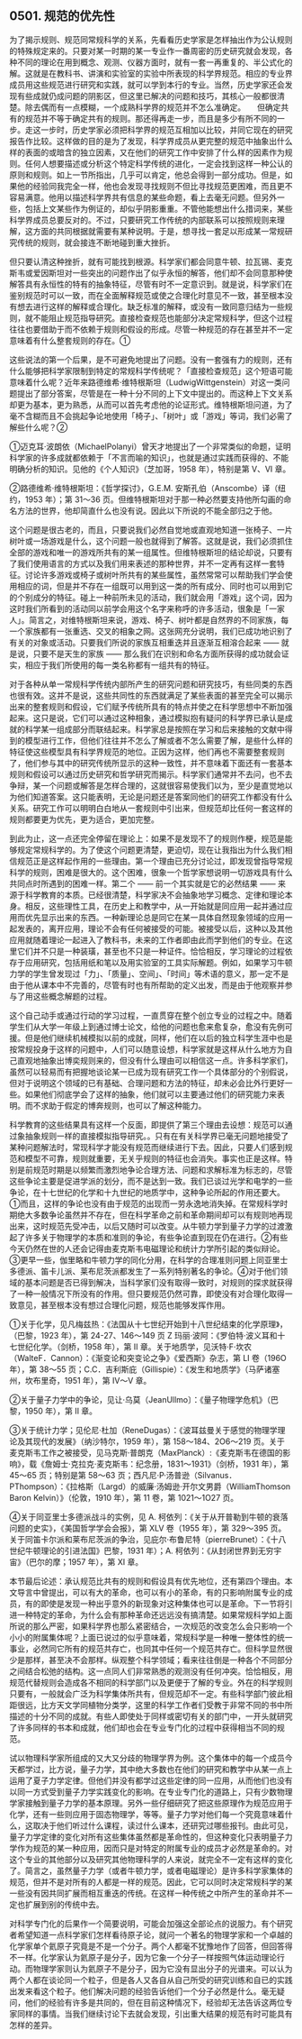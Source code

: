 ## 0501. 规范的优先性

为了揭示规则、规范同常规科学的关系，先看看历史学家是怎样抽出作为公认规则的特殊规定来的。只要对某一时期的某一专业作一番周密的历史研究就会发现，各种不同的理论在用到概念、观测、仪器方面时，就有一套一再重复的、半公式化的解。这就是在教科书、讲演和实验室的实验中所表现的科学界规范。相应的专业界成员用这些规范进行研究和实践，就可以学到本行的专业。当然，历史学家还会发现有些成就仍成问题的阴影区，但这里已解决的问题和技巧，其核心一般都很清楚。除去偶而有一点模糊，一个成熟科学界的规范并不怎么准确定。　　但确定共有的规范并不等于确定共有的规则。那还得再走一步，而且是多少有所不同的一步。走这一步时，历史学家必须把科学界的规范互相加以比较，并同它现在的研究报告作比较。这样做的目的是为了发现，科学界成员从更完整的规范中抽象出什么样的表面的或暗含的独立因素，又在他们的研究工作中安排了什么样的因素作为规则。任何人想要描述或分析这个特定科学传统的进化，一定会找到这样一种公认的原则和规则。如上一节所指出，几乎可以肯定，他总会得到一部分成功。但是，如果他的经验同我完全一样，他也会发现寻找规则不但比寻找规范更困难，而且更不容易满意。他用以描述科学界共有信息的某些命题，看上去毫无问题。但另外一些，包括上文某些作为例证的，却似乎阴影重重。不管他能想出什么措词来，某些科学界成员总要反对的。不过，只要研究工作传统的内部联系可以按照规则来理解，这方面的共同根据就需要有某种说明。于是，想寻找一套足以形成某一常规研究传统的规则，就会接连不断地碰到重大挫折。

但只要认清这种挫折，就有可能找到根源。科学家们都会同意牛顿、拉瓦锡、麦克斯韦或爱因斯坦对一些突出的问题作出了似乎永恒的解答，他们却不会同意那种使解答具有永恒性的特有的抽象特征，尽管有时不一定意识到。就是说，科学家们在鉴别规范时可以一致，而在全面解释规范或使之合理化时意见不一致，甚至根本没有想去进行这样的解释或合理化。缺乏标准的解释，或没有一致同意归结为一些规则，就不能阻止规范指导研究。直接检查规范也能部分决定常规科学，但这个过程往往也要借助于而不依赖于规则和假设的形成。尽管一种规范的存在甚至并不一定意味着有什么整套规则的存在。①

这些说法的第一个后果，是不可避免地提出了问题。没有一套强有力的规则，还有什么能够把科学家限制到特定的常规科学传统呢？「直接检查规范」这个短语可能意味着什么呢？近年来路德维希·维特根斯坦（LudwigWittgenstein）对这一类问题提出了部分答案，尽管是在一种十分不同的上下文中提出的。而这种上下文关系却更为基本，更为熟悉，从而可以首先考虑他的论证形式。维特根斯坦问道，为了毫不含糊而且不会挑起争论地使用「椅子」、「树叶」或「游戏」等词，我们必需了解些什么呢？②

①迈克耳·波朗依（MichaelPolanyi）曾天才地提出了一个非常类似的命题，证明科学家的许多成就都依赖于「不言而喻的知识」，也就是通过实践而获得的、不能明确分析的知识。见他的《个人知识》（芝加哥，1958 年），特别是第 V、VI 章。

②路德维希·维特根斯坦：《哲学探讨》，G.E.M. 安斯孔伯（Anscombe）译（纽约，1953 年）；第 31～36 页。但维特根斯坦对于那一种必然要支持他所勾画的命名方法的世界，他却简直什么也没有说。因此以下所说的不能全部归之于他。

这个问题是很古老的，而且，只要说我们必然自觉地或直观地知道一张椅子、一片树叶或一场游戏是什么，这个问题一般也就得到了解答。这就是说，我们必须抓住全部的游戏和唯一的游戏所共有的某一组属性。但维特根斯坦的结论却说，只要有了我们使用语言的方式以及我们用来表述的那种世界，并不一定再有这样一套特征。讨论许多游戏或椅子或树叶所共有的某些属性，虽然常常可以帮助我们学会使用相应的词，但是并不存在一组既可以用到这一类的所有成分、同时也可以用到它的个别成分的特征。碰上一种前所未见的活动，我们就会用「游戏」这个词，因为这时我们所看到的活动同以前学会用这个名字来称呼的许多活动，很象是「一家人」。简言之，对维特根斯坦来说，游戏、椅子、树叶都是自然界的不同家族，每一个家族都有一张重选、交叉的相象之网。这张网充分说明，我们已成功地识别了有关的对象或活动。只要我们所说的家族互相重迭并且逐渐互相溶合起来 —— 就是说，只要不是天生的家族 —— 那么我们在识别和命名方面所获得的成功就会证实，相应于我们所使用的每一类名称都有一组共有的特征。

对于各种从单一常规科学传统内部所产生的研究问题和研究技巧，有些同类的东西也很有效。这并不是说，这些共同性的东西就满足了某些表面的甚至完全可以揭示出来的整套规则和假设，它们赋予传统所具有的特点并使之在科学思想中不断加强起来。这只是说，它们可以通过这种相象，通过模拟抱有疑问的科学界已承认是成就的科学某一组成部分而联结起来。科学家总是按照在学习和后来接触的文献中得到的模型进行工作，但他们往往并不怎么了解或者不怎么需要了解，是些什么样的特征使这些模型具有科学界规范的地位。正因为这样，他们再也不需要整套规则了，他们参与其中的研究传统所显示的这种一致性，并不意味着下面还有一套基本规则和假设可以通过历史研究和哲学研究而揭示。科学家们通常并不去问，也不去争辩，某一个问题或解答是怎样合理的，这就很容易使我们以为，至少是直觉地以为他们知道答案。这只能表明，无论是问题还是答案同他们的研究工作都没有什么关系。研究工作可以明明白白地从一套规则中引出来，但规范却比任何一套这样的规则都要更为优先，更为适合，更加完整。

到此为止，这一点还完全停留在理论上：如果不是发现不了的规则作梗，规范是能够规定常规科学的。为了使这个问题更清楚，更迫切，现在让我指出为什么我们相信规范正是这样起作用的一些理由。第一个理由已充分讨论过，即发现曾指导常规科学的规则，困难是很大的。这个困难，很象一个哲学家想说明一切游戏具有什么共同点时所遇到的困难一样。第二个 —— 前一个其实就是它的必然结果 —— 来源于科学教育的本质。已经很清楚，科学家决不会抽象地学习概念、定律和理论本身。相反，这些理性工具，在历史上和教学中，从一开始就是同应用一起并通过应用而优先显示出来的东西。一种新理论总是同它在某一具体自然现象领域的应用一起发表的，离开应用，理论不会有任何被接受的可能。被接受以后，这种以及其他应用就随着理论一起进入了教科书，未来的工作者即由此而学到他们的专业。在这里它们并不只是一种装璜，甚至也不只是一种证件。恰恰相反，学习理论的过程依存于应用研究，包括用纸和笔以及用实验室的工具实际解题。例如，如果学习牛顿力学的学生曾发现过「力」、「质量」、空间」、「时间」等术语的意义，那一定不是由于他从课本中不完善的，尽管有时也有所帮助的定义出发，而是由于他观察并参与了用这些概念解题的过程。

这个自己动手或通过行动的学习过程，一直贯穿在整个创立专业的过程之中。随着学生们从大学一年级上到通过博士论文，给他的问题也愈来愈复杂，愈没有先例可援。但是他们继续机械模拟以前的成就，同样，他们在以后的独立科学生涯中也是按常规投身于这样的问题中，人们可以随意设想，科学家就是这样从什么地方为自己直观地抽象出博奕规则来的，但没有什么理由可以相信这一点。许多科学家们，虽然可以轻易而有把握地谈论某一已成为现有研究工作一个具体部分的个别假说，但对于说明这个领域的已有基础、合理问题和方法的特征，却未必会比外行更好一些。如果他们彻底学会了这样的抽象，他们就可以主要通过他们的研究能力来表明。而不求助于假定的博奔规则，也可以了解这种能力。

科学教育的这些结果具有这样一个反面，即提供了第三个理由去设想：规范可以通过象抽象规则一样的直接模拟指导研究。。只有在有关科学界已毫无问题地接受了某种问题解法时，常现科学才能没有规范而继续进行下去。因此，只要人们感到规范和模型不可靠，规则就重要，无关乎规则的特征也会消失。事实也正是这样。特别是前规范时期是以频繁而激烈地争论合理方法、问题和求解标准为标志的，尽管这些争论主要是促进学派的划分，而不是达到一致。我们已谈过光学和电学的一些争论，在十七世纪的化学和十九世纪的地质学中，这种争论所起的作用还要大。①而且，这样的争论也没有由于规范的出现而一劳永逸地消失掉。在常规科学时期绝大多数争论虽然并不存在，但在科学革命之前和革命期间却可以有规则地再现出来，这时规范先受冲击，以后又随时可以改变。从牛顿力学到量子力学的过渡激起了许多关于物理学的本质和准则的争论，有些争论直到现在仍在进行。②有些今天仍然在世的人还会记得由麦克斯韦电磁理论和统计力学所引起的类似辩论。③更早一些，伽里略和牛顿力学的同化分用，在科学的合理准则问题上同亚里士多德派、笛卡儿派、莱布尼茨派都发生了一系列特别著名的争论。④对于他们领域的基本问题是否已得到解决，当科学家们没有取得一致时，对规则的探求就获得了一种一般情况下所没有的作用。但只要规范仍然可靠，即使没有对合理化取得一致意见，甚至根本没有想过合理化问题，规范也能够发挥作用。

①关于化学，见凡梅兹热：《法国从十七世纪开始到十八世纪结束的化学原理》，（巴黎，1923 年），第 24-27、146～149 页 Z 玛丽·波阿：《罗伯特·波义耳和十七世纪化学。（剑桥，1958 年），第 II 章。关于地质学，见沃特·F·坎农（WalteF．Cannon）：《渐变论和突变论之争》《爱西斯》杂志，第 LI 卷（196O 年），第 38～55 页；C.C．吉利斯庇（Gillispie）：《发生和地质学》（马萨诸塞州，坎布里奇，1951 年），第 IV～V 章。

②关于量子力学中的争论，见让·乌莫（JeanUllmo〕：《量子物理学危机》（巴黎，1950 年），第 II 章。

③关于统计力学；见伦尼·杜加（ReneDugas）：《波耳兹曼关于感觉的物理学理论及其现代的发展》（纳沙特尔，1959 年），第 158～184、2O6～219 页。关于麦克斯韦工作之被接受，见马克斯·普朗克（MaxPlanck）:《麦克斯韦在德国的影响》，载《詹姆士·克拉克·麦克斯韦：纪念册，1831～1931》（剑桥，1931 年），第 45～65 页；特别是第 58～63 页；西凡尼·P·汤普逊（Silvanus．PThompson）：《拉格斯（Largd）的威廉·汤姆逊·开尔文男爵（WilliamThomson Baron Kelvin）》（伦敦，1910 年），第 11 卷，第 1021～1O27 页。

④关于同亚里士多德派战斗的实例，见 A. 柯依列：《关于从开普勒到牛顿的衰落问题的史实》，《美国哲学学会会报》，第 XLV 卷（1955 年），第 329～395 页。关于同笛卡尔派和莱布尼茨派的争治，见庇尔·布鲁尼特（pierreBrunet）：《十八世纪牛顿理论的引进法国》巴黎，1931 年）；A. 柯依列：《从封闭世界到无穷宇宙》（巴尔的摩；1957 年），第 XI 章。

本节最后论述：承认规范比共有的规则和假设具有优先地位，还有第四个理由。本文导言中曾提出，可以有大的革命，也可以有小的革命，有的只影响附属专业的成员，有的即使是发现一种出乎意外的新现象对这种集体也可以是革命。下一节将引进一种特定的革命，为什么会有那种革命还远远没有搞清楚。如果常规科学如上面所说的那么严密，如果科学界也那么紧密结合，一次规范的改变怎么会只影响一个小小的附属集体呢？上面已说过的似乎意味着，常规科学是一种唯一整体性的统一事业，必然同它所有的规范共存亡，也同其中任何一个规范共存亡。但科学显然很少是那样，甚至决不会那样。纵观整个科学领域；看来往往倒是一种各个不同部分之间结合松弛的结构。这一点同人们非常熟悉的观测没有任何冲突。恰恰相反，用规范代替规则会造成各不相同的科学部门以及更便于了解的专业。外在的科学规则只要有，一般就会广泛为科学集体所共有，但规范却不一定。有些科学部门彼此相距很远，比方天文学同植物分类学，这里的科学工作者们受教于非常不同的书中所描述的十分不同的成就。有些人即使处于同样或密切有关的部门中，一开头就研究了许多同样的书本和成就，他们却也会在专业专门化的过程中获得相当不同的规范。

试以物理科学家所组成的又大又分歧的物理学界为例。这个集体中的每一个成员今天都学过，比方说，量子力学，其中绝大多数也在他们的研究和教学中从某一点上运用了夏子力学定律。但他们并没有都学过这些定律的同一应用，从而他们也没有以同一方式受到量子力学实践变化的影响。在专业专门化的道路上，只有少数物理学家接触到量子力学的基本原理。另外一些仔细研究了把这些原理作为规范应用于化学，还有一些则应用于固态物理学，等等。量子力学对他们每一个究竟意味着什么，这取决于他们听过什么课程，读过什么课本，还研究过哪些报刊。由此可见，量子力学定律的变化对所有这些集体虽然都是革命性的，但这种变化只表明量子力学作为规范的某一种应用，因而只是对特定的附属专业的成员才必然是革命的。对这个专业的其他部分以及研究其他物理科学的人来说，就完全不一定有这样的变化了。简言之，虽然量子力学（或者牛顿力学，或者电磁理论）是许多科学家集体的规范，但并不是对所有的人都是一样的规范。因此，它可以同时决定常规科学的某一些没有因共同扩展而相互重迭的传统。在这样一种传统之中所产生的革命并不一定也扩展到别的传统中去。

对科学专门化的后果作一个简要说明，可能会加强这全部论点的说服力。有个研究者希望知道一点科学家们怎样看待原子论，就问一个著名的物理学家和一个卓越的化学家单个氦原子究竟是不是一个分子。两个人都毫不犹豫地作了回答，但回答得不一样。化学家认为氦原子是分子，因为它象一个分子一样按照气体运动理论行动。而物理学家则认为氦原子不是分子，因为它没有显出分子的光谱来。可以认为两个人都在谈论同一个粒子，但是各人又各自从自己所受的研究训练和自已的实践出发来看这个粒子。他们解决问题的经验告诉他们一个分子必然是什么。毫无疑问，他们的经验有许多是共同的，但在目前这种情况下，经验却无法告诉这两位专家同样的事情。当我们继续讨论下去就会发现，引出重大结果的规范有时可能具有怎样的差异。

